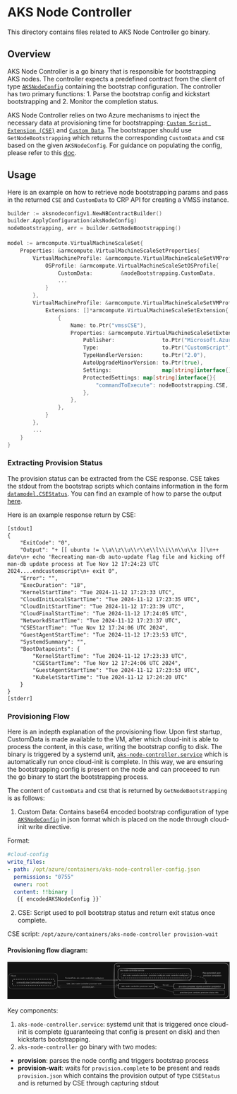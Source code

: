 # AKS Node Controller

This directory contains files related to AKS Node Controller go binary.

## Overview

AKS Node Controller is a go binary that is responsible for bootstrapping AKS nodes. The controller expects a predefined contract from the client of type [`AKSNodeConfig`](https://github.com/Azure/AgentBaker/tree/dev/pkg/proto/aksnodeconfig/v1) containing the bootstrap configuration. The controller has two primary functions: 1. Parse the bootstrap config and kickstart bootstrapping and 2. Monitor the completion status. 

AKS Node Controller relies on two Azure mechanisms to inject the necessary data at provisioning time for bootstrapping: [`Custom Script Extension (CSE)`](https://learn.microsoft.com/en-us/azure/virtual-machines/extensions/custom-script-linux) and [`Custom Data`](https://learn.microsoft.com/en-us/azure/virtual-machines/custom-data}). The bootstrapper should use `GetNodeBootstrapping` which returns the corresponding `CustomData` and `CSE` based on the given `AKSNodeConfig`. For guidance on populating the config, please refer to this [doc](https://github.com/Azure/AgentBaker/tree/dev/pkg/proto/aksnodeconfig/v1).

## Usage

Here is an example on how to retrieve node bootstrapping params and pass in the returned `CSE` and `CustomData` to CRP API for creating a VMSS instance.

```go
builder := aksnodeconfigv1.NewNBContractBuilder()
builder.ApplyConfiguration(aksNodeConfig)
nodeBootstrapping, err = builder.GetNodeBootstrapping()

model := armcompute.VirtualMachineScaleSet{
    Properties: &armcompute.VirtualMachineScaleSetProperties{
        VirtualMachineProfile: &armcompute.VirtualMachineScaleSetVMProfile{
            OSProfile: &armcompute.VirtualMachineScaleSetOSProfile{
                CustomData:         &nodeBootstrapping.CustomData,
                ...
            }
        },
        VirtualMachineProfile: &armcompute.VirtualMachineScaleSetVMProfile{
            Extensions: []*armcompute.VirtualMachineScaleSetExtension{
                {
                    Name: to.Ptr("vmssCSE"),
                    Properties: &armcompute.VirtualMachineScaleSetExtensionProperties{
                        Publisher:               to.Ptr("Microsoft.Azure.Extensions"),
                        Type:                    to.Ptr("CustomScript"),
                        TypeHandlerVersion:      to.Ptr("2.0"),
                        AutoUpgradeMinorVersion: to.Ptr(true),
                        Settings:                map[string]interface{}{},
                        ProtectedSettings: map[string]interface{}{
                            "commandToExecute": nodeBootstrapping.CSE,
                        },
                    },
                },
            }
        },
        ...
    }
}
```

### Extracting Provision Status

The provision status can be extracted from the CSE response. CSE takes the stdout from the bootstrap scripts which contains information in the form [`datamodel.CSEStatus`](https://github.com/Azure/AgentBaker/blob/dev/pkg/agent/datamodel/types.go#L2189). You can find an example of how to parse the output [here](https://github.com/Azure/AgentBaker/blob/dev/e2e/scenario_helpers_test.go#L163).

Here is an example response return by CSE:
```
[stdout]
{
    "ExitCode": "0",
    "Output": "+ [[ ubuntu != \\a\\z\\u\\r\\e\\l\\i\\n\\u\\x ]]\n++ date\n+ echo 'Recreating man-db auto-update flag file and kicking off man-db update process at Tue Nov 12 17:24:23 UTC 2024....endcustomscript\n+ exit 0",
    "Error": "",
    "ExecDuration": "18",
    "KernelStartTime": "Tue 2024-11-12 17:23:33 UTC",
    "CloudInitLocalStartTime": "Tue 2024-11-12 17:23:35 UTC",
    "CloudInitStartTime": "Tue 2024-11-12 17:23:39 UTC",
    "CloudFinalStartTime": "Tue 2024-11-12 17:24:05 UTC",
    "NetworkdStartTime": "Tue 2024-11-12 17:23:37 UTC",
    "CSEStartTime": "Tue Nov 12 17:24:06 UTC 2024",
    "GuestAgentStartTime": "Tue 2024-11-12 17:23:53 UTC",
    "SystemdSummary": "",
    "BootDatapoints": {
        "KernelStartTime": "Tue 2024-11-12 17:23:33 UTC",
        "CSEStartTime": "Tue Nov 12 17:24:06 UTC 2024",
        "GuestAgentStartTime": "Tue 2024-11-12 17:23:53 UTC",
        "KubeletStartTime": "Tue 2024-11-12 17:24:20 UTC"
    }
}
[stderr]
```

### Provisioning Flow

Here is an indepth explanation of the provisioning flow. Upon first startup, CustomData is made available to the VM, after which cloud-init is able to process the content, in this case, writing the bootstrap config to disk. The binary is triggered by a systemd unit, [`aks-node-controller.service`](https://github.com/Azure/AgentBaker/blob/dev/parts/linux/cloud-init/artifacts/aks-node-controller.service) which is automatically run once cloud-init is complete. In this way, we are ensuring the bootstrapping config is present on the node and can proceeed to run the go binary to start the bootstrapping process.

The content of `CustomData` and `CSE` that is returned by `GetNodeBootstrapping` is as follows:

1. Custom Data: Contains base64 encoded bootstrap configuration of type [`AKSNodeConfig`](https://github.com/Azure/AgentBaker/tree/dev/pkg/proto/aksnodeconfig/v1) in json format which is placed on the node through cloud-init write directive.

Format:
```yaml
#cloud-config
write_files:
- path: /opt/azure/containers/aks-node-controller-config.json
  permissions: "0755"
  owner: root
  content: !!binary |
   {{ encodedAKSNodeConfig }}`
```

2. CSE: Script used to poll bootstrap status and return exit status once complete. 

CSE script: `/opt/azure/containers/aks-node-controller provision-wait`


#### Provisioning flow diagram:

![provisionFlowDiagram](../.github/images/scriptlessBootstrapFlow.png)

Key components:

1. `aks-node-controller.service`: systemd unit that is triggered once cloud-init is complete (guaranteeing that config is present on disk) and then kickstarts bootstrapping.
2. `aks-node-controller` go binary with two modes:

- **provision**: parses the node config and triggers bootstrap process
- **provision-wait**: waits for `provision.complete` to be present and reads `provision.json` which contains the provision output of type `CSEStatus` and is returned by CSE through capturing stdout